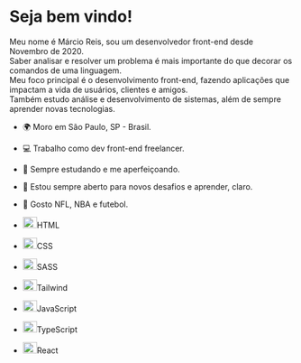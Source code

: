 Seja bem vindo!
==========================



Meu nome é Márcio Reis, sou um desenvolvedor front-end desde Novembro de 2020.<br>
Saber analisar e resolver um problema é mais importante do que decorar os comandos de uma linguagem.<br>
Meu foco principal é o desenvolvimento front-end, fazendo aplicações que impactam a vida de usuários, clientes e amigos.<br>
Também estudo análise e desenvolvimento de sistemas, além de sempre aprender novas tecnologias.

* 🌍  Moro em São Paulo, SP - Brasil.
* 💻  Trabalho como dev front-end freelancer.
* 🧠  Sempre estudando e me aperfeiçoando.
* 🤝  Estou sempre aberto para novos desafios e aprender, claro.
* 🏅  Gosto NFL, NBA e futebol.


* <span><img src="https://cdn.jsdelivr.net/gh/devicons/devicon/icons/html5/html5-original.svg" height="20" width="25" />HTML</span><br>
* <span><img src="https://cdn.jsdelivr.net/gh/devicons/devicon/icons/css3/css3-original.svg" height="20" width="25" />CSS</span><br>    
* <span><img src="https://cdn.jsdelivr.net/gh/devicons/devicon/icons/sass/sass-original.svg" height="20" width="25" />SASS</span><br>
* <span><img src="https://cdn.jsdelivr.net/gh/devicons/devicon/icons/tailwindcss/tailwindcss-plain.svg" height="20" width="25" />Tailwind</span>
* <span><img src="https://cdn.jsdelivr.net/gh/devicons/devicon/icons/javascript/javascript-original.svg" height="20" width="25" />JavaScript</span><br>
* <span><img src="https://cdn.jsdelivr.net/gh/devicons/devicon/icons/typescript/typescript-original.svg" height="20" width="25" />TypeScript</span><br>
* <span><img src="https://cdn.jsdelivr.net/gh/devicons/devicon/icons/react/react-original.svg" height="20" width="25" />React</span>

                


